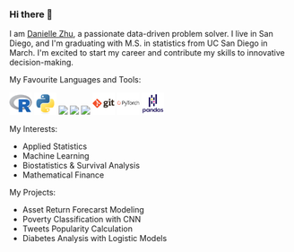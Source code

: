 ### Hi there 👋

I am [Danielle Zhu](https://www.linkedin.com/in/danielle-zhu-989972139/), a passionate data-driven problem solver. I live in San Diego, and I'm graduating with M.S. in statistics from UC San Diego in March. I'm excited to start my career and contribute my skills to innovative decision-making. 

My Favourite Languages and Tools:

<code><img height="40" src="https://github.com/devicons/devicon/blob/master/icons/r/r-original.svg"></code>
<code><img height="40" src="https://github.com/devicons/devicon/blob/master/icons/python/python-original.svg"></code>
<code><img height="40" src="https://cdn.jsdelivr.net/gh/devicons/devicon/icons/mysql/mysql-original-wordmark.svg"></code>
<code><img height="40" src="https://spark.apache.org/images/spark-logo-back.png"></code>
<code><img height="40" src="https://cdn.jsdelivr.net/gh/devicons/devicon/icons/azure/azure-original-wordmark.svg"></code>
<code><img height="40" src="https://github.com/devicons/devicon/blob/master/icons/git/git-original-wordmark.svg"></code>
<code><img height="40" src="https://github.com/devicons/devicon/blob/master/icons/pytorch/pytorch-original-wordmark.svg"></code>
<code><img height="40" src="https://github.com/devicons/devicon/blob/master/icons/pandas/pandas-original-wordmark.svg"></code>

My Interests:
- Applied Statistics
- Machine Learning
- Biostatistics & Survival Analysis
- Mathematical Finance

My Projects:
- Asset Return Forecarst Modeling
- Poverty Classification with CNN
- Tweets Popularity Calculation
- Diabetes Analysis with Logistic Models

